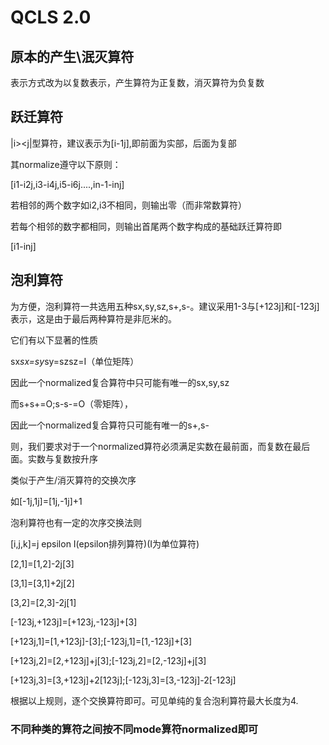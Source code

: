 # QCLS 2.0

## 原本的产生\泯灭算符

表示方式改为以复数表示，产生算符为正复数，消灭算符为负复数

## 跃迁算符

|i><j|型算符，建议表示为[i-1j],即前面为实部，后面为复部

其normalize遵守以下原则：

[i1-i2j,i3-i4j,i5-i6j....,in-1-inj]

若相邻的两个数字如i2,i3不相同，则输出零（而非常数算符）

若每个相邻的数字都相同，则输出首尾两个数字构成的基础跃迁算符即

[i1-inj]

## 泡利算符

为方便，泡利算符一共选用五种sx,sy,sz,s+,s-。建议采用1-3与[+123j]和[-123j]表示，这是由于最后两种算符是非厄米的。

它们有以下显著的性质

sx*sx=sy*sy=szsz=I（单位矩阵）



因此一个normalized复合算符中只可能有唯一的sx,sy,sz

而s+s+=O;s-s-=O（零矩阵），

因此一个normalized复合算符只可能有唯一的s+,s-

则，我们要求对于一个normalized算符必须满足实数在最前面，而复数在最后面。实数与复数按升序

类似于产生/消灭算符的交换次序

如[-1j,1j]=[1j,-1j]+1

泡利算符也有一定的次序交换法则

[i,j,k]=j epsilon I(epsilon排列算符)(I为单位算符)

[2,1]=[1,2]-2j[3]

[3,1]=[3,1]+2j[2]

[3,2]=[2,3]-2j[1]

[-123j,+123j]=[+123j,-123j]+[3]

[+123j,1]=[1,+123j]-[3];[-123j,1]=[1,-123j]+[3]

[+123j,2]=[2,+123j]+j[3];[-123j,2]=[2,-123j]+j[3]

[+123j,3]=[3,+123j]+2[123j];[-123j,3]=[3,-123j]-2[-123j]



根据以上规则，逐个交换算符即可。可见单纯的复合泡利算符最大长度为4.



### 不同种类的算符之间按不同mode算符normalized即可